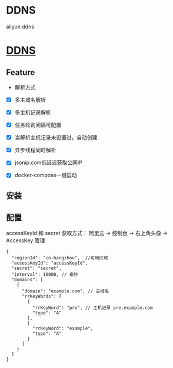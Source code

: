 # DDNS
aliyun ddns

# [DDNS](https://github.com/AbelLee-LiYe/ddns)


## Feature

- 解析方式
* [x] 多主域名解析
* [x] 多主机记录解析
* [x] 任务轮询间隔可配置
* [x] 当解析主机记录未设置过，自动创建
* [x] 异步线程同时解析
* [x] jsonip.com低延迟获取公网IP
* [x] docker-compose一键启动


## 安装


## 配置

accessKeyId 和 secret 获取方式： 阿里云 -> 控制台 -> 右上角头像 -> AccessKey 管理

```json5
{
  "regionId": "cn-hangzhou",  //可用区域
  "accessKeyId": "accessKeyId", 
  "secret": "secret",  
  "interval": 10000, // 毫秒
  "domains": [
    {
      "domain": "example.com", // 主域名
      "rrKeyWords": [
        {
          "rrKeyWord": "pre", // 主机记录 pre.example.com
          "type": "A"
        },
        {
          "rrKeyWord": "example",
          "type": "A"
        }
      ]
    }
  ]
}
```


